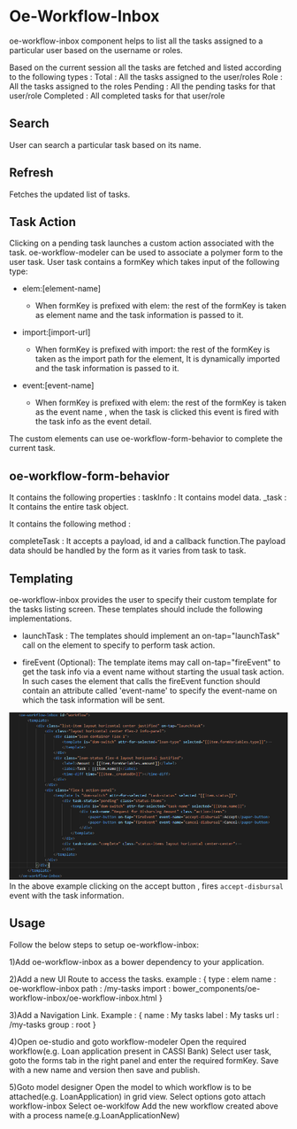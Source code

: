 # Oe-Workflow-Inbox
oe-workflow-inbox component helps to list all the tasks assigned to a particular user based on the username or roles.

Based on the current session all the tasks are fetched and listed according to the following types :
Total : All the tasks assigned to the user/roles
Role : All the tasks assigned to the roles
Pending : All the pending tasks for that user/role
Completed : All completed tasks for that user/role

## Search
User can search a particular task based on its name.

## Refresh
Fetches the updated list of tasks.

## Task Action
Clicking on a pending task launches a custom action associated with the task.
oe-workflow-modeler can be used to associate a polymer form to the user  task.
User task contains a formKey which takes input of the following type:
* elem:[element-name]

    * When formKey is prefixed with elem: the rest of the formKey is taken as element name and the task information is passed to it.

* import:[import-url]

    * When formKey is prefixed with import: the rest of the formKey is taken as the import path for the element, It is dynamically imported and the task information is passed to it.

* event:[event-name]

    * When formKey is prefixed with elem: the rest of the formKey is taken as the event name , when the task is clicked this event is fired with the task info as the event detail.


The custom elements can use oe-workflow-form-behavior to complete the current task.

## oe-workflow-form-behavior
It contains the following properties :
taskInfo : It contains model data.
_task : It contains the entire task object.

It contains the following method :

completeTask : It accepts a payload, id and a callback function.The payload data should be handled by the form as it varies from task to task.

## Templating

oe-workflow-inbox provides the user to specify their custom template for the tasks listing screen.
These templates should include the following implementations.

* launchTask : The templates should implement an on-tap="launchTask" call on the element to specify to perform task action.

* fireEvent (Optional): The template items may call on-tap="fireEvent" to get the task info via a event name without starting the usual task action. In such cases the element that calls the fireEvent function should contain an attribute called 'event-name' to specify the event-name on which the task information will be sent.

![templating example](templating.png)
In the above example clicking on the accept button , fires `accept-disbursal` event with the task information.
## Usage
Follow the below steps to setup oe-workflow-inbox:

1)Add oe-workflow-inbox as a bower dependency to your application.

2)Add a new UI Route to access the tasks.
example :
{
                type : elem
                name : oe-workflow-inbox
                path : /my-tasks
                import : bower_components/oe-workflow-inbox/oe-workflow-inbox.html
}

3)Add a Navigation Link.
Example :
{
                name : My tasks
                label : My tasks
                url : /my-tasks
                group : root
}

4)Open oe-studio and goto workflow-modeler
                Open the required workflow(e.g. Loan application present in CASSI Bank)
                Select user task, goto the forms tab in the right panel and enter the required formKey.
                Save with a new name and version then save and publish.

5)Goto model designer
                Open the model to which workflow is to be attached(e.g. LoanApplication) in grid view.
                Select options goto attach workflow-inbox
                Select oe-worklfow
                Add the new workflow created above with a process name(e.g.LoanApplicationNew)